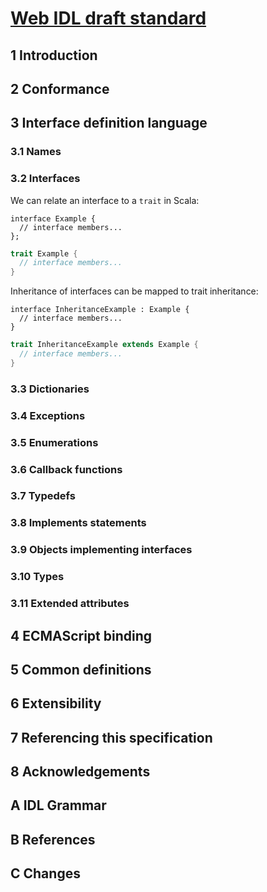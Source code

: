 
# [Web IDL draft standard](http://heycam.github.io/webidl/)

## 1 Introduction

## 2 Conformance

## 3 Interface definition language

### 3.1 Names

### 3.2 Interfaces

We can relate an interface to a `trait` in Scala:

```webidl
interface Example {
  // interface members...
};
```

```scala
trait Example {
  // interface members...
}
```

Inheritance of interfaces can be mapped to trait inheritance:

```webidl
interface InheritanceExample : Example {
  // interface members...
}
```

```scala
trait InheritanceExample extends Example {
  // interface members...
}
```

### 3.3 Dictionaries

### 3.4 Exceptions

### 3.5 Enumerations

### 3.6 Callback functions

### 3.7 Typedefs

### 3.8 Implements statements

### 3.9 Objects implementing interfaces

### 3.10 Types

### 3.11 Extended attributes

## 4 ECMAScript binding

## 5 Common definitions

## 6 Extensibility

## 7 Referencing this specification

## 8 Acknowledgements

## A IDL Grammar

## B References

## C Changes

